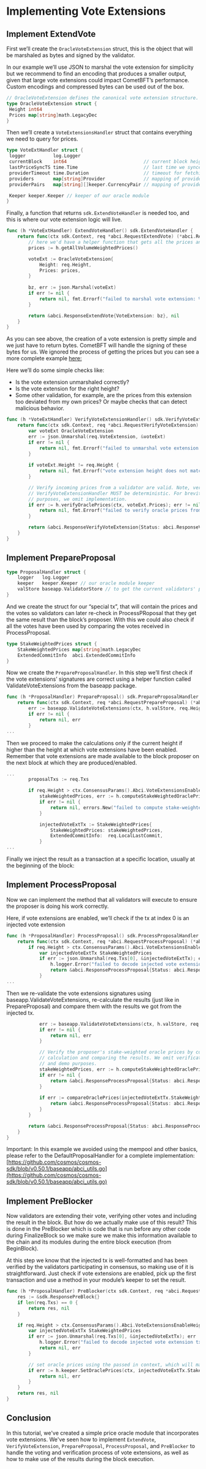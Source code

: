 # Implementing Vote Extensions

## Implement ExtendVote

First we’ll create the `OracleVoteExtension` struct, this is the object that will be marshaled as bytes and signed by the validator.

In our example we’ll use JSON to marshal the vote extension for simplicity but we recommend to find an encoding that produces a smaller output, given that large vote extensions could impact CometBFT’s performance. Custom encodings and compressed bytes can be used out of the box.

```go
// OracleVoteExtension defines the canonical vote extension structure.
type OracleVoteExtension struct {
 Height int64
 Prices map[string]math.LegacyDec
}
```

Then we’ll create a `VoteExtensionsHandler` struct that contains everything we need to query for prices.

```go
type VoteExtHandler struct {
 logger          log.Logger
 currentBlock    int64                            // current block height
 lastPriceSyncTS time.Time                        // last time we synced prices
 providerTimeout time.Duration                    // timeout for fetching prices from providers
 providers       map[string]Provider              // mapping of provider name to provider (e.g. Binance -> BinanceProvider)
 providerPairs   map[string][]keeper.CurrencyPair // mapping of provider name to supported pairs (e.g. Binance -> [ATOM/USD])

 Keeper keeper.Keeper // keeper of our oracle module
}
```

Finally, a function that returns `sdk.ExtendVoteHandler` is needed too, and this is where our vote extension logic will live.

```go
func (h *VoteExtHandler) ExtendVoteHandler() sdk.ExtendVoteHandler {
    return func(ctx sdk.Context, req *abci.RequestExtendVote) (*abci.ResponseExtendVote, error) {
        // here we'd have a helper function that gets all the prices and does a weighted average using the volume of each market
        prices := h.getAllVolumeWeightedPrices()

        voteExt := OracleVoteExtension{
            Height: req.Height,
            Prices: prices,
        }
        
        bz, err := json.Marshal(voteExt)
        if err != nil {
            return nil, fmt.Errorf("failed to marshal vote extension: %w", err)
        }

        return &abci.ResponseExtendVote{VoteExtension: bz}, nil
    }
}
```

As you can see above, the creation of a vote extension is pretty simple and we just have to return bytes. CometBFT will handle the signing of these bytes for us. We ignored the process of getting the prices but you can see a more complete example [here:](https://github.com/cosmos/sdk-tutorials/blob/master/tutorials/oracle/base/x/oracle/abci/vote_extensions.go)

Here we’ll do some simple checks like:

* Is the vote extension unmarshaled correctly?
* Is the vote extension for the right height?
* Some other validation, for example, are the prices from this extension too deviated from my own prices? Or maybe checks that can detect malicious behavior.

```go
func (h *VoteExtHandler) VerifyVoteExtensionHandler() sdk.VerifyVoteExtensionHandler {
    return func(ctx sdk.Context, req *abci.RequestVerifyVoteExtension) (*abci.ResponseVerifyVoteExtension, error) {
        var voteExt OracleVoteExtension
        err := json.Unmarshal(req.VoteExtension, &voteExt)
        if err != nil {
            return nil, fmt.Errorf("failed to unmarshal vote extension: %w", err)
        }
        
        if voteExt.Height != req.Height {
            return nil, fmt.Errorf("vote extension height does not match request height; expected: %d, got: %d", req.Height, voteExt.Height)
        }

        // Verify incoming prices from a validator are valid. Note, verification during
        // VerifyVoteExtensionHandler MUST be deterministic. For brevity and demo
        // purposes, we omit implementation.
        if err := h.verifyOraclePrices(ctx, voteExt.Prices); err != nil {
            return nil, fmt.Errorf("failed to verify oracle prices from validator %X: %w", req.ValidatorAddress, err)
        }

        return &abci.ResponseVerifyVoteExtension{Status: abci.ResponseVerifyVoteExtension_ACCEPT}, nil
    }
}
```

## Implement PrepareProposal

```go
type ProposalHandler struct {
    logger   log.Logger
    keeper   keeper.Keeper // our oracle module keeper
    valStore baseapp.ValidatorStore // to get the current validators' pubkeys
}
```

And we create the struct for our “special tx”, that will contain the prices and the votes so validators can later re-check in ProcessPRoposal that they get the same result than the block’s proposer. With this we could also check if all the votes have been used by comparing the votes received in ProcessProposal.

```go
type StakeWeightedPrices struct {
    StakeWeightedPrices map[string]math.LegacyDec
    ExtendedCommitInfo  abci.ExtendedCommitInfo
}
```

Now we create the `PrepareProposalHandler`. In this step we’ll first check if the vote extensions’ signatures are correct using a helper function called ValidateVoteExtensions from the baseapp package.

```go
func (h *ProposalHandler) PrepareProposal() sdk.PrepareProposalHandler {
    return func(ctx sdk.Context, req *abci.RequestPrepareProposal) (*abci.ResponsePrepareProposal, error) {
        err := baseapp.ValidateVoteExtensions(ctx, h.valStore, req.Height, ctx.ChainID(), req.LocalLastCommit)
        if err != nil {
            return nil, err
        }
...
```

Then we proceed to make the calculations only if the current height if higher than the height at which vote extensions have been enabled. Remember that vote extensions are made available to the block proposer on the next block at which they are produced/enabled.

```go
...
        proposalTxs := req.Txs

        if req.Height > ctx.ConsensusParams().Abci.VoteExtensionsEnableHeight {
            stakeWeightedPrices, err := h.computeStakeWeightedOraclePrices(ctx, req.LocalLastCommit)
            if err != nil {
                return nil, errors.New("failed to compute stake-weighted oracle prices")
            }

            injectedVoteExtTx := StakeWeightedPrices{
                StakeWeightedPrices: stakeWeightedPrices,
                ExtendedCommitInfo:  req.LocalLastCommit,
            }
...
```

Finally we inject the result as a transaction at a specific location, usually at the beginning of the block:

## Implement ProcessProposal

Now we can implement the method that all validators will execute to ensure the proposer is doing his work correctly.

Here, if vote extensions are enabled, we’ll check if the tx at index 0 is an injected vote extension

```go
func (h *ProposalHandler) ProcessProposal() sdk.ProcessProposalHandler {
    return func(ctx sdk.Context, req *abci.RequestProcessProposal) (*abci.ResponseProcessProposal, error) {
        if req.Height > ctx.ConsensusParams().Abci.VoteExtensionsEnableHeight {
            var injectedVoteExtTx StakeWeightedPrices
            if err := json.Unmarshal(req.Txs[0], &injectedVoteExtTx); err != nil {
                h.logger.Error("failed to decode injected vote extension tx", "err", err)
                return &abci.ResponseProcessProposal{Status: abci.ResponseProcessProposal_REJECT}, nil
            }
...
```

Then we re-validate the vote extensions signatures using
baseapp.ValidateVoteExtensions, re-calculate the results (just like in PrepareProposal) and compare them with the results we got from the injected tx.

```go
            err := baseapp.ValidateVoteExtensions(ctx, h.valStore, req.Height, ctx.ChainID(), injectedVoteExtTx.ExtendedCommitInfo)
            if err != nil {
                return nil, err
            }

            // Verify the proposer's stake-weighted oracle prices by computing the same
            // calculation and comparing the results. We omit verification for brevity
            // and demo purposes.
            stakeWeightedPrices, err := h.computeStakeWeightedOraclePrices(ctx, injectedVoteExtTx.ExtendedCommitInfo)
            if err != nil {
                return &abci.ResponseProcessProposal{Status: abci.ResponseProcessProposal_REJECT}, nil
            }
            
            if err := compareOraclePrices(injectedVoteExtTx.StakeWeightedPrices, stakeWeightedPrices); err != nil {
                return &abci.ResponseProcessProposal{Status: abci.ResponseProcessProposal_REJECT}, nil
            }
        }

        return &abci.ResponseProcessProposal{Status: abci.ResponseProcessProposal_ACCEPT}, nil
    }
}
```

Important: In this example we avoided using the mempool and other basics, please refer to the DefaultProposalHandler for a complete implementation: [https://github.com/cosmos/cosmos-sdk/blob/v0.50.1/baseapp/abci_utils.go](https://github.com/cosmos/cosmos-sdk/blob/v0.50.1/baseapp/abci_utils.go)

## Implement PreBlocker

Now validators are extending their vote, verifying other votes and including the result in the block. But how do we actually make use of this result? This is done in the PreBlocker which is code that is run before any other code during FinalizeBlock so we make sure we make this information available to the chain and its modules during the entire block execution (from BeginBlock).

At this step we know that the injected tx is well-formatted and has been verified by the validators participating in consensus, so making use of it is straightforward. Just check if vote extensions are enabled, pick up the first transaction and use a method in your module’s keeper to set the result.

```go
func (h *ProposalHandler) PreBlocker(ctx sdk.Context, req *abci.RequestFinalizeBlock) (*sdk.ResponsePreBlock, error) {
    res := &sdk.ResponsePreBlock{}
    if len(req.Txs) == 0 {
        return res, nil
    }

    if req.Height > ctx.ConsensusParams().Abci.VoteExtensionsEnableHeight {
        var injectedVoteExtTx StakeWeightedPrices
        if err := json.Unmarshal(req.Txs[0], &injectedVoteExtTx); err != nil {
            h.logger.Error("failed to decode injected vote extension tx", "err", err)
            return nil, err
        }

        // set oracle prices using the passed in context, which will make these prices available in the current block
        if err := h.keeper.SetOraclePrices(ctx, injectedVoteExtTx.StakeWeightedPrices); err != nil {
            return nil, err
        }
    }
    return res, nil
}

```

## Conclusion

In this tutorial, we've created a simple price oracle module that incorporates vote extensions. We've seen how to implement `ExtendVote`, `VerifyVoteExtension`, `PrepareProposal`, `ProcessProposal`, and `PreBlocker` to handle the voting and verification process of vote extensions, as well as how to make use of the results during the block execution.
